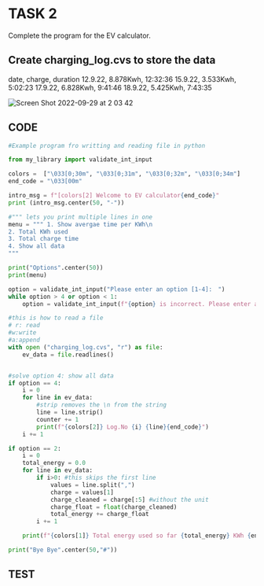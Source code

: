 # TASK 2

Complete the program for the EV calculator.

## Create charging_log.cvs to store the data

date, charge, duration
12.9.22, 8.878Kwh, 12:32:36
15.9.22, 3.533Kwh, 5:02:23
17.9.22, 6.828Kwh, 9:41:46
18.9.22, 5.425Kwh, 7:43:35

![Screen Shot 2022-09-29 at 2 03 42](https://user-images.githubusercontent.com/111761417/192844834-1a8c5efd-fd2e-4640-911a-a9f4175925bb.png)

## CODE

```.py
#Example program fro writting and reading file in python

from my_library import validate_int_input

colors =  ["\033[0;30m", "\033[0;31m", "\033[0;32m", "\033[0;34m"]
end_code = "\033[00m"

intro_msg = f"[colors[2] Welcome to EV calculator{end_code}"
print (intro_msg.center(50, "-"))

#""" lets you print multiple lines in one
menu = """ 1. Show avergae time per KWh\n
2. Total KWh used
3. Total charge time
4. Show all data
"""

print("Options".center(50))
print(menu)

option = validate_int_input("Please enter an option [1-4]:　")
while option > 4 or option < 1:
    option = validate_int_input(f"{option} is incorrect. Please enter an option [1-4]: ")

#this is how to read a file
# r: read
#w:write
#a:append
with open ("charging_log.cvs", "r") as file:
    ev_data = file.readlines()


#solve option 4: show all data
if option == 4:
    i = 0
    for line in ev_data:
        #strip removes the \n from the string
        line = line.strip()
        counter += 1
        print(f"{colors[2]} Log.No {i} {line}{end_code}")
    i += 1

if option == 2:
    i = 0
    total_energy = 0.0
    for line in ev_data:
        if i>0: #this skips the first line
            values = line.split(",")
            charge = values[1]
            charge_cleaned = charge[:5] #without the unit
            charge_float = float(charge_cleaned)
            total_energy += charge_float
        i += 1

    print(f"{colors[1]} Total energy used so far {total_energy} KWh {end_code}")

print("Bye Bye".center(50,"#"))
```

## TEST

